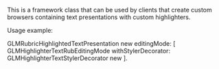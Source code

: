This is a framework class that can be used by clients that create custom browsers containing text presentations with custom highlighters.

Usage example:

GLMRubricHighlightedTextPresentation new
	editingMode: [ 
		GLMHighlighterTextRubEditingMode withStylerDecorator: 
			GLMHighlighterTextStylerDecorator new ].